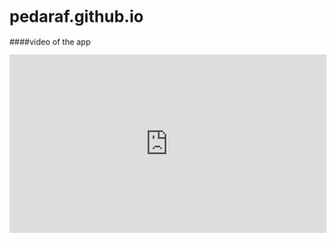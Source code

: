 # pedaraf.github.io
####video of the app
<iframe width="560" height="315" src="https://github.com/pedaraf/pedaraf.github.io/blob/main/animation-720x1560.mp4" title="YouTube video player" frameborder="0" allow="accelerometer; autoplay; clipboard-write; encrypted-media; gyroscope; picture-in-picture; web-share" allowfullscreen></iframe>

